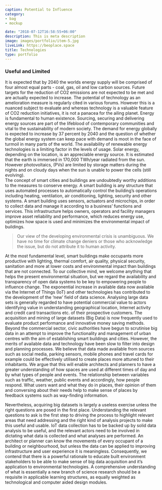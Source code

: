 ```yaml
---
caption: Potential to Influence
category:
- bag
- mockup

date: "2018-07-12T16:58:55+06:00"
description: This is meta description
image: images/portfolio/item-5.jpg
liveLink: https://beoplace.space
title: Technologies
type: portfolio
---
```

### Useful and Limited

It is expected that by 2040 the worlds energy supply will be comprised of four almost equal parts - coal, gas, oil and low carbon sources. Future targets for the reduction of CO2 emissions are not expected to be met and are actually expected to increase. The potential of technology as an amelioration measure is regularly cited in various forums. However this is a nuanced subject to evaluate and whereas technology is a valuable feature of CO2 reduction initiatives, it is not a panacea for the ailing planet.
Energy is fundamental to human existence. Sourcing, securing and delivering energy sources are part of the lifeblood of contemporary communities and vital to the sustainability of modern society. The demand for energy globally is expected to increase by 37 percent by 2040 and the question of whether the global energy system can keep pace with demand is moot in the face of turmoil in many parts of the world.
The availability of renewable energy technologies is a limiting factor in the levels of usage. Solar energy, depending on the location, is an appreciable energy source. It is estimated that the earth is immersed in 170,000 TWh/year radiated from the sun. However photovoltaics, (PVs) are limited by storage matters during the nights and on cloudy days when the sun is unable to power the cells (still evolving).  
The concept of smart cities and buildings are undoubtedly worthy additions to the measures to conserve energy. A smart building is any structure that uses automated processes to automatically control the building’s operations including heating, ventilation, air conditioning, lighting, security and other systems. A smart building uses sensors, actuators and microchips, in order to collect data and manage it according to a business’ functions and services. This infrastructure helps owners, operators and facility managers improve asset reliability and performance, which reduces energy use, optimizes how space is used and minimizes the environmental impact of buildings.


> Our view of the developing environmental crisis is unambiguous. We have no time for climate change deniers or those who acknowledge the issue, but do not attribute it to human activity. 


At the most fundamental level, smart buildings make occupants more productive with lighting, thermal comfort, air quality, physical security, sanitation and more at lower costs and environmental impact than buildings that are not connected.
To our collective mind, we welcome anything that helps the present environmental situation, but we regard the availability and transparency of open data systems to be key to empowering people to influence change.
The exponential increase in available data now available via the Internet of Things (IoT) and other technologies has contributed to the development of the ‘new’ field of data science. Analysing large data sets is generally regarded to have potential commercial value to actors identifying value in understanding geographical location, Internet activity and credit card transactions etc. of their prospective customers. The acquisition and mining of large datasets (Big Data) is now frequently used to evaluate product performance and innovative money saving methods. Beyond the commercial sector, civic authorities have begun to scrutinise big data in an attempt to improve the functionality and management of urban centres with the aim of establishing smart buildings and cities. However, the merits of available data and technology have been slow to filter into design and planning processes. 
We believe that data made available from sources such as social media, parking sensors, mobile phones and travel cards for example could be effectively utilised to create places more attuned to their inhabitants. We argue that this will enable architects and planners to have a greater understanding of how spaces are used at different times of day and by what types of people and events. The relationship between variables such as traffic, weather, public events and accordingly, how people respond.
What users want and what they do in places, their opinion of them and conversing about their needs help to make sense of places by feedback systems such as way-finding information. 

Nevertheless, acquiring big datasets is largely a useless exercise unless the right questions are posed in the first place. Understanding the relevant questions to ask is the first step to driving the process to highlight relevant areas that need addressing and the right kind of analysis projects to make this useful and usable. IoT data collection has to be backed up by solid data analysis to be useful, and the relevant actors need to be involved in dictating what data is collected and what analyses are performed. An architect or planner can know the movements of every occupant of a building or neighbourhood, but unless the data can be applied to improving infrastructure and user experience it is meaningless. Consequently, we contend that there is a powerful rationale to educate built environment stakeholders to be able to make sense of big data acquisition and it’s application to environmental technologies. A comprehensive understanding of what is essentially a new branch of science research should be a requisite in applicable learning structures, as equally weighted as technological and computer aided design modules.


